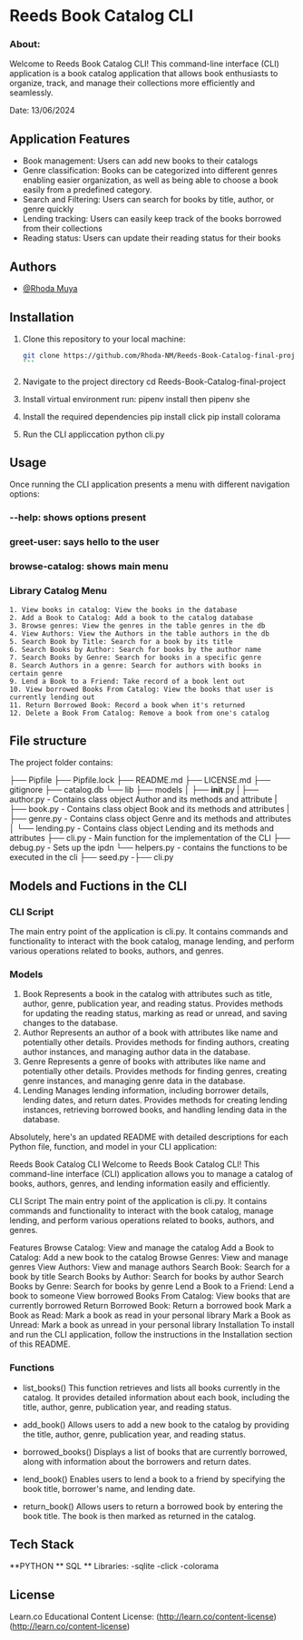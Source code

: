 # Reeds Book Catalog CLI

### About:
 Welcome to Reeds Book Catalog CLI! This command-line interface (CLI) application is a book catalog application that allows book enthusiasts to organize, track, and manage their collections more efficiently and seamlessly.  
 
 Date: 13/06/2024

## Application Features
- Book management: Users can add new books to their catalogs
- Genre classification: Books can be categorized into different genres enabling easier organization, as well as being able to choose a book easily from a predefined category.
- Search and Filtering: Users can search for books by title, author, or genre quickly
- Lending tracking: Users can easily keep track of the books borrowed from their collections
- Reading status: Users can update their reading status for their books

## Authors

- [@Rhoda Muya](https://www.github.com/Rhoda-NM)

## Installation
1. Clone this repository to your local machine:
    ``````bash
    git clone https://github.com/Rhoda-NM/Reeds-Book-Catalog-final-project.git
    ```

2. Navigate to the project directory
    cd  Reeds-Book-Catalog-final-project

3. Install virtual environment
    run: pipenv install then pipenv she

3. Install the required dependencies
   pip install click
   pip install colorama

4. Run the CLI appliccation
   python cli.py

## Usage
Once running the CLI application presents a menu with different navigation options:
  ### --help: shows options present
  ### greet-user: says hello to the user
  ### browse-catalog: shows main menu
   
   ### Library Catalog Menu
    1. View books in catalog: View the books in the database
    2. Add a Book to Catalog: Add a book to the catalog database
    3. Browse genres: View the genres in the table genres in the db
    4. View Authors: View the Authors in the table authors in the db
    5. Search Book by Title: Search for a book by its title
    6. Search Books by Author: Search for books by the author name
    7. Search Books by Genre: Search for books in a specific genre
    8. Search Authors in a genre: Search for authors with books in        certain genre
    9. Lend a Book to a Friend: Take record of a book lent out
    10. View borrowed Books From Catalog: View the books that user is currently lending out
    11. Return Borrowed Book: Record a book when it's returned
    12. Delete a Book From Catalog: Remove a book from one's catalog


## File structure
The project folder contains:

├── Pipfile
├── Pipfile.lock
├── README.md
├── LICENSE.md
├── gitignore
├── catalog.db
└── lib
    ├── models
    │   ├── __init__.py
    |   ├── author.py - Contains class object Author and its methods and attribute
    |   ├── book.py - Contains class object Book and its methods and attributes
    |   ├── genre.py - Contains class object Genre and its methods and attributes
    │   └── lending.py - Contains class object Lending and its methods and attributes
    ├── cli.py - Main function for the implementation of the CLI
    ├── debug.py - Sets up the ipdn
    └── helpers.py - contains the functions to be executed in the cli
    ├── seed.py -├── cli.py

## Models and Fuctions in the CLI
 ### CLI Script
The main entry point of the application is cli.py. It contains commands and functionality to interact with the book catalog, manage lending, and perform various operations related to books, authors, and genres.

### Models
 1. Book
 Represents a book in the catalog with attributes such as title, author, genre, publication year, and reading status. Provides methods for updating the reading status, marking as read or unread, and saving changes to the database.
 2. Author
 Represents an author of a book with attributes like name and potentially other details. Provides methods for finding authors, creating author instances, and managing author data in the database.
 3. Genre
 Represents a genre of books with attributes like name and potentially other details. Provides methods for finding genres, creating genre instances, and managing genre data in the database.
 4. Lending
 Manages lending information, including borrower details, lending dates, and return dates. Provides methods for creating lending instances, retrieving borrowed books, and handling lending data in the database.


Absolutely, here's an updated README with detailed descriptions for each Python file, function, and model in your CLI application:

Reeds Book Catalog CLI
Welcome to Reeds Book Catalog CLI! This command-line interface (CLI) application allows you to manage a catalog of books, authors, genres, and lending information easily and efficiently.

CLI Script
The main entry point of the application is cli.py. It contains commands and functionality to interact with the book catalog, manage lending, and perform various operations related to books, authors, and genres.

Features
Browse Catalog: View and manage the catalog
Add a Book to Catalog: Add a new book to the catalog
Browse Genres: View and manage genres
View Authors: View and manage authors
Search Book: Search for a book by title
Search Books by Author: Search for books by author
Search Books by Genre: Search for books by genre
Lend a Book to a Friend: Lend a book to someone
View borrowed Books From Catalog: View books that are currently borrowed
Return Borrowed Book: Return a borrowed book
Mark a Book as Read: Mark a book as read in your personal library
Mark a Book as Unread: Mark a book as unread in your personal library
Installation
To install and run the CLI application, follow the instructions in the Installation section of this README.

### Functions
- list_books()
This function retrieves and lists all books currently in the catalog. It provides detailed information about each book, including the title, author, genre, publication year, and reading status.

- add_book()
Allows users to add a new book to the catalog by providing the title, author, genre, publication year, and reading status.

- borrowed_books()
Displays a list of books that are currently borrowed, along with information about the borrowers and return dates.

- lend_book()
Enables users to lend a book to a friend by specifying the book title, borrower's name, and lending date.

- return_book()
Allows users to return a borrowed book by entering the book title. The book is then marked as returned in the catalog.

## Tech Stack
**PYTHON
** SQL
** Libraries: 
            -sqlite
            -click
            -colorama



## License
Learn.co Educational Content License: (http://learn.co/content-license) (http://learn.co/content-license)